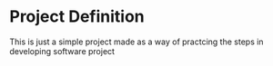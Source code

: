 # Project Definition

This is just a simple project made as a way of practcing the steps in developing software project 

